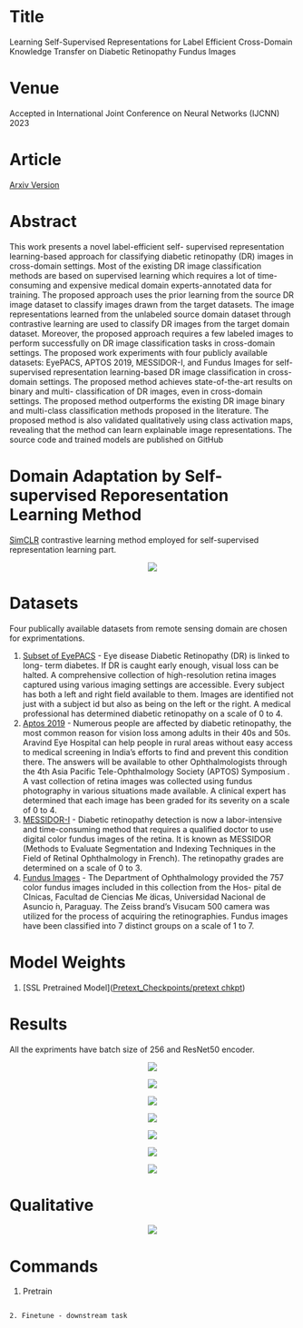 # Title

Learning Self-Supervised Representations for Label Efficient Cross-Domain Knowledge Transfer on Diabetic Retinopathy Fundus Images

# Venue

Accepted in International Joint Conference on Neural Networks (IJCNN) 2023


# Article

[Arxiv Version]()


# Abstract

This work presents a novel label-efficient self- supervised representation learning-based approach for classifying diabetic retinopathy (DR) images in cross-domain settings. Most of the existing DR image classification methods are based on supervised learning which requires a lot of time-consuming and expensive medical domain experts-annotated data for training. The proposed approach uses the prior learning from the source DR image dataset to classify images drawn from the target datasets. The image representations learned from the unlabeled source domain dataset through contrastive learning are used to classify DR images from the target domain dataset. Moreover, the proposed approach requires a few labeled images to perform successfully on DR image classification tasks in cross-domain settings. The proposed work experiments with four publicly available datasets: EyePACS, APTOS 2019, MESSIDOR-I, and Fundus Images for self-supervised representation learning-based DR image classification in cross-domain settings. The proposed method achieves state-of-the-art results on binary and multi- classification of DR images, even in cross-domain settings. The proposed method outperforms the existing DR image binary and multi-class classification methods proposed in the literature. The proposed method is also validated qualitatively using class activation maps, revealing that the method can learn explainable image representations. The source code and trained models are published on GitHub

# Domain Adaptation by Self-supervised Reporesentation Learning Method
[SimCLR](http://proceedings.mlr.press/v119/chen20j.html) contrastive learning method employed for self-supervised representation learning part.
<p align="center">
  <img src="[[https://github.com/muskaan712/figures/DR_Arch.png](https://github.com/prakashchhipa/Learning-Self-Supervised-Representations-for-Label-Efficient-Cross-Domain-Knowledge-Transfer-on-DRF/blob/main/figures/DR_Arch.png)](https://github.com/prakashchhipa/Learning-Self-Supervised-Representations-for-Label-Efficient-Cross-Domain-Knowledge-Transfer-on-DRF/blob/main/figures/DR_Arch.png)">
</p>

# Datasets
Four publically available datasets from remote sensing domain are chosen for exprimentations.

1. [Subset of EyePACS](http://www.lmars.whu.edu.cn/prof_web/zhongyanfei/e-code.html) - Eye disease Diabetic Retinopathy (DR) is linked to long- term diabetes. If DR is caught early enough, visual loss can be halted. A comprehensive collection of high-resolution retina images captured using various imaging settings are accessible. Every subject has both a left and right field available to them. Images are identified not just with a subject id but also as being on the left or the right. A medical professional has determined diabetic retinopathy on a scale of 0 to 4.
2. [Aptos 2019](http://www.lmars.whu.edu.cn/prof_web/zhongyanfei/e-code.html) - Numerous people are affected by diabetic retinopathy, the most common reason for vision loss among adults in their 40s and 50s. Aravind Eye Hospital can help people in rural areas without easy access to medical screening in India’s efforts to find and prevent this condition there. The answers will be available to other Ophthalmologists through the 4th Asia Pacific Tele-Ophthalmology Society (APTOS) Symposium . A vast collection of retina images was collected using fundus photography in various situations made available. A clinical expert has determined that each image has been graded for its severity on a scale of 0 to 4.
3. [MESSIDOR-I](http://weegee.vision.ucmerced.edu/datasets/landuse.html) - Diabetic retinopathy detection is now a labor-intensive and time-consuming method that requires a qualified doctor to use digital color fundus images of the retina. It is known as MESSIDOR (Methods to Evaluate Segmentation and Indexing Techniques in the Field of Retinal Ophthalmology in French). The retinopathy grades are determined on a scale of 0 to 3.
4. [Fundus Images](https://data.mendeley.com/datasets/7j9bv9vwsx/2) - The Department of Ophthalmology provided the 757 color fundus images included in this collection from the Hos- pital de Clnicas, Facultad de Ciencias Me ́dicas, Universidad Nacional de Asuncio ́n, Paraguay. The Zeiss brand’s Visucam 500 camera was utilized for the process of acquiring the retinographies. Fundus images have been classified into 7 distinct groups on a scale of 1 to 7.

# Model Weights
 
1. [SSL Pretrained Model]([Pretext_Checkpoints/pretext chkpt](https://github.com/prakashchhipa/Learning-Self-Supervised-Representations-for-Label-Efficient-Cross-Domain-Knowledge-Transfer-on-DRF/blob/main/Pretext_Checkpoints/pretext%20chkpt))

# Results
All the expriments have batch size of 256 and ResNet50 encoder.
<p align="center">
  <img src="results/DR_1.png">
</p>

<p align="center">
  <img src="results/DR_2.png">
</p>

<p align="center">
  <img src="results/DR_3.png">
</p>
<p align="center">
  <img src="results/DR_4.png">
</p>

<p align="center">
  <img src="results/DR_5.png">
</p>

<p align="center">
  <img src="results/DR_6.png">
</p>

<p align="center">
  <img src="results/DR_7.png">
</p>

# Qualitative
<p align="center">
  <img  src="results/DR_8.png">
</p>


  
# Commands

1. Pretrain

``````

2. Finetune - downstream task

``````
